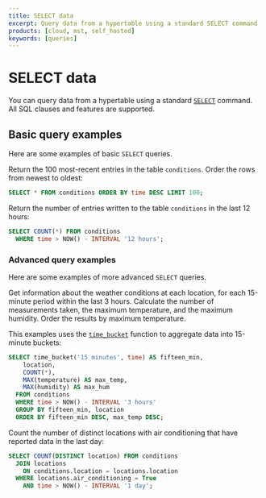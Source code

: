 ```yaml
---
title: SELECT data
excerpt: Query data from a hypertable using a standard SELECT command
products: [cloud, mst, self_hosted]
keywords: [queries]
---
```


# SELECT data

You can query data from a hypertable using a standard
[`SELECT`][postgres-select] command. All SQL clauses and features are supported.

## Basic query examples

Here are some examples of basic `SELECT` queries.

Return the 100 most-recent entries in the table `conditions`. Order the rows
from newest to oldest:

```sql
SELECT * FROM conditions ORDER BY time DESC LIMIT 100;
```

Return the number of entries written to the table `conditions` in the last 12
hours:

```sql
SELECT COUNT(*) FROM conditions
  WHERE time > NOW() - INTERVAL '12 hours';
```

### Advanced query examples

Here are some examples of more advanced `SELECT` queries.

Get information about the weather conditions at each location, for each
15-minute period within the last 3&nbsp;hours. Calculate the number of
measurements taken, the maximum temperature, and the maximum humidity. Order the
results by maximum temperature.

This examples uses the [`time_bucket`][time_bucket] function to aggregate data
into 15-minute buckets:

```sql
SELECT time_bucket('15 minutes', time) AS fifteen_min,
    location,
    COUNT(*),
    MAX(temperature) AS max_temp,
    MAX(humidity) AS max_hum
  FROM conditions
  WHERE time > NOW() - INTERVAL '3 hours'
  GROUP BY fifteen_min, location
  ORDER BY fifteen_min DESC, max_temp DESC;
```

Count the number of distinct locations with air conditioning that have reported
data in the last day:

```sql
SELECT COUNT(DISTINCT location) FROM conditions
  JOIN locations
    ON conditions.location = locations.location
  WHERE locations.air_conditioning = True
    AND time > NOW() - INTERVAL '1 day';
```

[postgres-select]: https://www.postgresql.org/docs/current/static/sql-select.html
[time_bucket]: /use-timescale/:currentVersion:/time-buckets/
